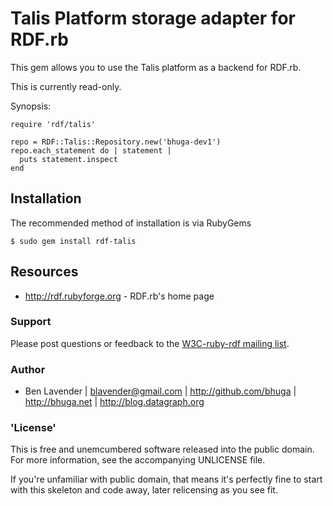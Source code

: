 # Talis Platform storage adapter for RDF.rb

This gem allows you to use the Talis platform as a backend for RDF.rb.

This is currently read-only.

Synopsis:

    require 'rdf/talis'

    repo = RDF::Talis::Repository.new('bhuga-dev1')
    repo.each_statement do | statement |
      puts statement.inspect
    end


## Installation

The recommended method of installation is via RubyGems

    $ sudo gem install rdf-talis

## Resources

 * <http://rdf.rubyforge.org> - RDF.rb's home page

### Support

Please post questions or feedback to the [W3C-ruby-rdf mailing list][].

### Author
 * Ben Lavender | <blavender@gmail.com> | <http://github.com/bhuga> | <http://bhuga.net> | <http://blog.datagraph.org>

### 'License'

This is free and unemcumbered software released into the public domain.  For
more information, see the accompanying UNLICENSE file.

If you're unfamiliar with public domain, that means it's perfectly fine to
start with this skeleton and code away, later relicensing as you see fit.


[W3C-ruby-rdf mailing list]:        http://lists.w3.org/Archives/Public/public-rdf-ruby/
